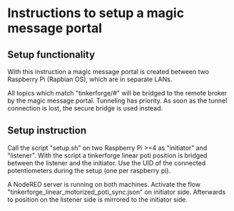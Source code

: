 # Instructions to setup a magic message portal
## Setup functionality
With this instruction a magic message portal is created between two Raspberry Pi (Rapbian OS), which 
are in separate LANs.

All topics which match "tinkerforge/#" will be bridged to the remote broker by the magic message
portal. Tunneling has priority. As soon as the tunnel connection is lost, the secure bridge is used
instead.

## Setup instruction
Call the script "setup.sh" on two Raspberry Pi >=4 as "initiator" and "listener". With the script a tinkerforge 
linear poti position is bridged between the listener and the initiator. Use the UID of the connected potentiometers 
during the setup (one per raspberry pi).

A NodeRED server is running on both machines. Activate the flow "tinkerforge_linear_motorized_poti_sync.json"
on initiator side. Afterwards to position on the listener side is mirrored to the initiator side.
